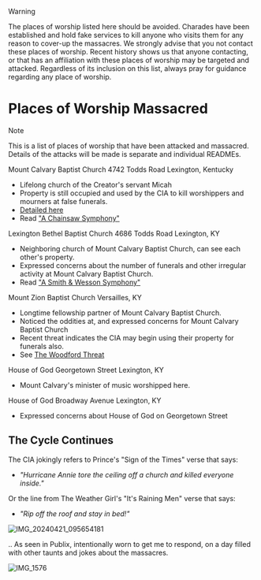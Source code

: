 > [!WARNING]
> The places of worship listed here should be avoided. Charades have been established and hold fake services to kill anyone who visits them for any reason to cover-up the massacres.  We strongly advise that you not contact these places of worship. Recent history shows us that anyone contacting, or that has an affiliation with these places of worship may be targeted and attacked.  Regardless of its inclusion on this list, always pray for guidance regarding any place of worship.

# Places of Worship Massacred
> [!NOTE]
> This is a list of places of worship that have been attacked and massacred. Details of the attacks will be made is separate and individual READMEs.

Mount Calvary Baptist Church
4742 Todds Road
Lexington, Kentucky
- Lifelong church of the Creator's servant Micah 
- Property is still occupied and used by the CIA to kill worshippers and mourners at false funerals. 
- [Detailed here](/POW/MCBC)
- Read ["A Chainsaw Symphony"](/POW/MCBC/chainsaw_symphony.md)

Lexington Bethel Baptist Church
4686 Todds Road
Lexington, KY
- Neighboring church of Mount Calvary Baptist Church, can see each other's property. 
- Expressed concerns about the number of funerals and other irregular activity at Mount Calvary Baptist Church.
- Read ["A Smith & Wesson Symphony"](/POW/LBBC)

Mount Zion Baptist Church
Versailles, KY
- Longtime fellowship partner of Mount Calvary Baptist Church. 
- Noticed the oddities at, and expressed concerns for Mount Calvary Baptist Church
- Recent threat indicates the CIA may begin using their property for funerals also. 
- See [The Woodford Threat](/POW/MZBC)
  
House of God
Georgetown Street
Lexington, KY
- Mount Calvary's minister of music worshipped here. 

House of God
Broadway Avenue
Lexington, KY
- Expressed concerns about House of God on Georgetown Street

## The Cycle Continues
The CIA jokingly refers to Prince's "Sign of the Times" verse that says:

- *"Hurricane Annie tore the ceiling off a church and killed everyone inside."*
    
Or the line from The Weather Girl's "It's Raining Men" verse that says:

- *"Rip off the roof and stay in bed!"*

![IMG_20240421_095654181](https://github.com/9413d5ff2a0b4f237a264010b65350e7/TAG/assets/159488374/99330f0c-7190-4daf-be2d-bbdd8a5594be)

.. As seen in Publix, intentionally worn to get me to respond, on a day filled with other taunts and jokes about the massacres.

![IMG_1576](https://github.com/9413d5ff2a0b4f237a264010b65350e7/TAG/assets/159488374/09b4ba40-3192-4aa3-81cc-a08b1509836f)

